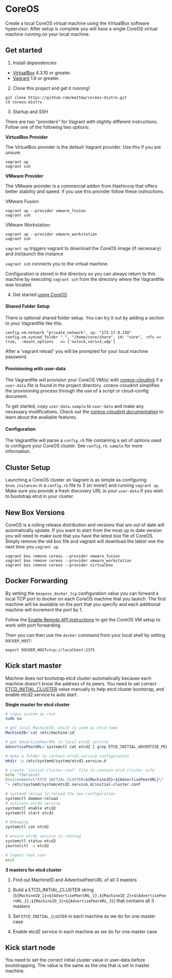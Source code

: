# CoreOS

Create a local CoreOS virtual machine using the VirtualBox software hypervisor.
After setup is complete you will have a single CoreOS virtual machine running on your local machine.

## Get started

1) Install dependencies

* [VirtualBox][virtualbox] 4.3.10 or greater.
* [Vagrant][vagrant] 1.6 or greater.

2) Clone this project and get it running!

```
git clone https://github.com/mattma/coreos-distro.git
cd coreos-distro
```

3) Startup and SSH

There are two "providers" for Vagrant with slightly different instructions.
Follow one of the following two options:

**VirtualBox Provider**

The VirtualBox provider is the default Vagrant provider. Use this if you are unsure.

```
vagrant up
vagrant ssh
```

**VMware Provider**

The VMware provider is a commercial addon from Hashicorp that offers better stability and speed.
If you use this provider follow these instructions.

VMware Fusion:
```
vagrant up --provider vmware_fusion
vagrant ssh
```

VMware Workstation:
```
vagrant up --provider vmware_workstation
vagrant ssh
```

`vagrant up` triggers vagrant to download the CoreOS image (if necessary) and (re)launch the instance

`vagrant ssh` connects you to the virtual machine.

Configuration is stored in the directory so you can always return to this machine by executing `vagrant ssh` from the directory where the Vagrantfile was located.

4) Get started [using CoreOS][using-coreos]

[virtualbox]: https://www.virtualbox.org/
[vagrant]: https://www.vagrantup.com/downloads.html
[using-coreos]: http://coreos.com/docs/using-coreos/

#### Shared Folder Setup

There is optional shared folder setup.
You can try it out by adding a section to your Vagrantfile like this.

```
config.vm.network "private_network", ip: "172.17.8.150"
config.vm.synced_folder ".", "/home/core/share", id: "core", :nfs => true,  :mount_options   => ['nolock,vers=3,udp']
```

After a 'vagrant reload' you will be prompted for your local machine password.

#### Provisioning with user-data

The Vagrantfile will provision your CoreOS VM(s) with [coreos-cloudinit][coreos-cloudinit] if a `user-data` file is found in the project directory.
coreos-cloudinit simplifies the provisioning process through the use of a script or cloud-config document.

To get started, copy `user-data.sample` to `user-data` and make any necessary modifications.
Check out the [coreos-cloudinit documentation][coreos-cloudinit] to learn about the available features.

[coreos-cloudinit]: https://github.com/coreos/coreos-cloudinit

#### Configuration

The Vagrantfile will parse a `config.rb` file containing a set of options used to configure your CoreOS cluster.
See `config.rb.sample` for more information.

## Cluster Setup

Launching a CoreOS cluster on Vagrant is as simple as configuring `$num_instances` in a `config.rb` file to 3 (or more!) and running `vagrant up`.
Make sure you provide a fresh discovery URL in your `user-data` if you wish to bootstrap etcd in your cluster.

## New Box Versions

CoreOS is a rolling release distribution and versions that are out of date will automatically update.
If you want to start from the most up to date version you will need to make sure that you have the latest box file of CoreOS.
Simply remove the old box file and vagrant will download the latest one the next time you `vagrant up`.

```
vagrant box remove coreos --provider vmware_fusion
vagrant box remove coreos --provider vmware_workstation
vagrant box remove coreos --provider virtualbox
```

## Docker Forwarding

By setting the `$expose_docker_tcp` configuration value you can forward a local TCP port to docker on
each CoreOS machine that you launch. The first machine will be available on the port that you specify
and each additional machine will increment the port by 1.

Follow the [Enable Remote API instructions][coreos-enabling-port-forwarding] to get the CoreOS VM setup to work with port forwarding.

[coreos-enabling-port-forwarding]: https://coreos.com/docs/launching-containers/building/customizing-docker/#enable-the-remote-api-on-a-new-socket

Then you can then use the `docker` command from your local shell by setting `DOCKER_HOST`:

    export DOCKER_HOST=tcp://localhost:2375

## Kick start master

Machine does not bootstrap etcd cluster automatically because each machine doesn't know the address of its peers. You need to set correct [ETCD_INITIAL_CLUSTER](https://github.com/coreos/etcd/blob/master/Documentation/configuration.md#-initial-cluster) value manually to help etcd cluster bootstrap, and enable etcd2.service to auto start.

**Single master for etcd cluster**

```bash
# login system as root
sudo su

# get local MachineID, which is used as etcd name
MachineID=`cat /etc/machine-id`

# get AdvertisePeerURL in local etcd2.service
AdvertisePeerURL=`systemctl cat etcd2 | grep ETCD_INITIAL_ADVERTISE_PEER_URLS | sed 's/[="]/ /g' | awk '{print $3}'`

# make a folder to contain etcd2.service configuration
mkdir -p /etc/systemd/system/etcd2.service.d

# create `initial-cluster.conf` file to contain etcd cluster info
echo "[Service]
Environment=\"ETCD_INITIAL_CLUSTER=${MachineID}=${AdvertisePeerURL}\"
"> /etc/systemd/system/etcd2.service.d/initial-cluster.conf

# systemd reload to reload the new configuration
systemctl daemon-reload
# activate etcd2 service
systemctl enable etcd2
systemctl start etcd2

# Debuging
systemctl cat etcd2

# ensure etcd2 service is running
systemctl status etcd2
journalctl -u etcd2

# logout root user
exit
```

**3 masters for etcd cluster**

1. Find out MachineID and AdvertisePeerURL of all 3 masters

2. Build a ETCD_INITIAL_CLUSTER string (`${MachineID_1}=${AdvertisePeerURL_1},${MachineID_2}=${AdvertisePeerURL_2},${MachineID_3}=${AdvertisePeerURL_3}`) that contains all 3 masters

3. Set `ETCD_INITIAL_CLUSTER` in each machine as we do for one master case

4. Enable etcd2 service in each machine as we do for one master case

## Kick start node

You need to set the correct initial cluster value in user-data before bootstrapping. The value is the same as the one that is set in master machine.
